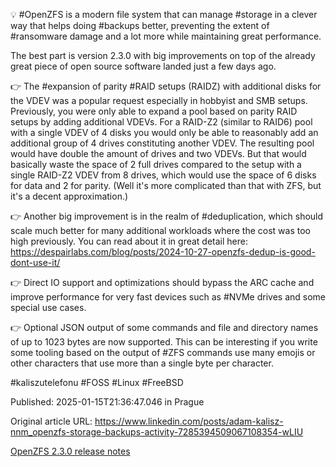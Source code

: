 💡 #OpenZFS is a modern file system that can manage #storage in a clever way that helps doing #backups better, preventing the extent of #ransomware damage and a lot more while maintaining great performance.

The best part is version 2.3.0 with big improvements on top of the already great piece of open source software landed just a few days ago.


👉 The #expansion of parity #RAID setups (RAIDZ) with additional disks for the VDEV was a popular request especially in hobbyist and SMB setups. Previously, you were only able to expand a pool based on parity RAID setups by adding additional VDEVs. For a RAID-Z2 (similar to RAID6) pool with a single VDEV of 4 disks you would only be able to reasonably add an additional group of 4 drives constituting another VDEV. The resulting pool would have double the amount of drives and two VDEVs. But that would basically waste the space of 2 full drives compared to the setup with a single RAID-Z2 VDEV from 8 drives, which would use the space of 6 disks for data and 2 for parity. (Well it's more complicated than that with ZFS, but it's a decent approximation.)


👉 Another big improvement is in the realm of #deduplication, which should scale much better for many additional workloads where the cost was too high previously. You can read about it in great detail here: https://despairlabs.com/blog/posts/2024-10-27-openzfs-dedup-is-good-dont-use-it/


👉 Direct IO support and optimizations should bypass the ARC cache and improve performance for very fast devices such as #NVMe drives and some special use cases.


👉 Optional JSON output of some commands and file and directory names of up to 1023 bytes are now supported. This can be interesting if you write some tooling based on the output of #ZFS commands use many emojis or other characters that use more than a single byte per character.


#kaliszutelefonu #FOSS #Linux #FreeBSD


Published: 2025-01-15T21:36:47.046 in Prague

Original article URL: https://www.linkedin.com/posts/adam-kalisz-nnm_openzfs-storage-backups-activity-7285394509067108354-wLIU

[OpenZFS 2.3.0 release notes](./media/openzfs-2-3-0.png)